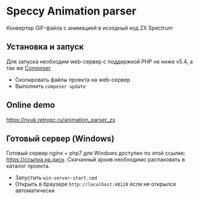 ﻿# Speccy Animation parser

Конвертер GIF-файла с анимацией в исходный код ZX Spectrum

## Установка и запуск 

Для запуска необходим web-сервер с поддержкой PHP не ниже v5.4, а так же [Composer](https://getcomposer.org/)

* Скопировать файлы проекта на web-сервер
* Выполнить `composer update`


## Online demo

https://nyuk.retropc.ru/animation_parser_zx


## Готовый сервер (Windows)

Готовый сервер nginx + php7 для Windows доступен по этой ссылке: https://ссылка.на.диск. Скачанный архив необходимо распаковать в каталог проекта.

* Запустить `win-server-start.cmd`
* Открыть в браузере `http://localhost:48128` если не открылся автоматически
